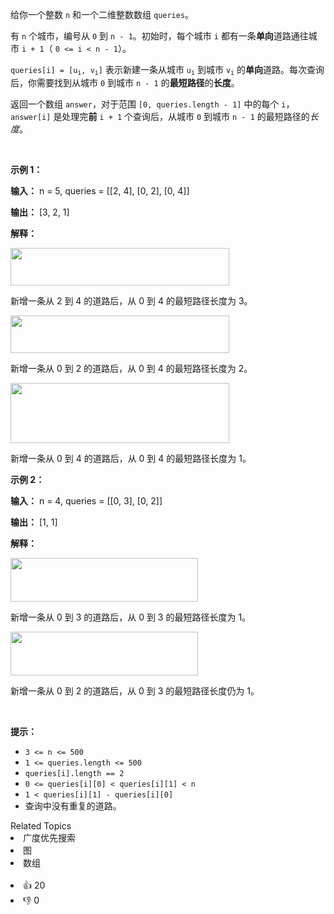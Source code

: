 <p>给你一个整数 <code>n</code> 和一个二维整数数组 <code>queries</code>。</p>

<p>有 <code>n</code> 个城市，编号从 <code>0</code> 到 <code>n - 1</code>。初始时，每个城市 <code>i</code> 都有一条<strong>单向</strong>道路通往城市 <code>i + 1</code>（ <code>0 &lt;= i &lt; n - 1</code>）。</p>

<p><code>queries[i] = [u<sub>i</sub>, v<sub>i</sub>]</code> 表示新建一条从城市 <code>u<sub>i</sub></code> 到城市 <code>v<sub>i</sub></code> 的<strong>单向</strong>道路。每次查询后，你需要找到从城市 <code>0</code> 到城市 <code>n - 1</code> 的<strong>最短路径</strong>的<strong>长度</strong>。</p>

<p>返回一个数组 <code>answer</code>，对于范围 <code>[0, queries.length - 1]</code> 中的每个 <code>i</code>，<code>answer[i]</code> 是处理完<strong>前</strong> <code>i + 1</code> 个查询后，从城市 <code>0</code> 到城市 <code>n - 1</code> 的最短路径的<em>长度</em>。</p>

<p>&nbsp;</p>

<p><strong class="example">示例 1：</strong></p>

<div class="example-block"> 
 <p><strong>输入：</strong> <span class="example-io">n = 5, queries = [[2, 4], [0, 2], [0, 4]]</span></p> 
</div>

<p><strong>输出：</strong> <span class="example-io">[3, 2, 1]</span></p>

<p><strong>解释：</strong></p>

<p><img alt="" src="https://assets.leetcode.com/uploads/2024/06/28/image8.jpg" style="width: 350px; height: 60px;" /></p>

<p>新增一条从 2 到 4 的道路后，从 0 到 4 的最短路径长度为 3。</p>

<p><img alt="" src="https://assets.leetcode.com/uploads/2024/06/28/image9.jpg" style="width: 350px; height: 60px;" /></p>

<p>新增一条从 0 到 2 的道路后，从 0 到 4 的最短路径长度为 2。</p>

<p><img alt="" src="https://assets.leetcode.com/uploads/2024/06/28/image10.jpg" style="width: 350px; height: 96px;" /></p>

<p>新增一条从 0 到 4 的道路后，从 0 到 4 的最短路径长度为 1。</p>

<p><strong class="example">示例 2：</strong></p>

<div class="example-block"> 
 <p><strong>输入：</strong> <span class="example-io">n = 4, queries = [[0, 3], [0, 2]]</span></p> 
</div>

<p><strong>输出：</strong> <span class="example-io">[1, 1]</span></p>

<p><strong>解释：</strong></p>

<p><img alt="" src="https://assets.leetcode.com/uploads/2024/06/28/image11.jpg" style="width: 300px; height: 70px;" /></p>

<p>新增一条从 0 到 3 的道路后，从 0 到 3 的最短路径长度为 1。</p>

<p><img alt="" src="https://assets.leetcode.com/uploads/2024/06/28/image12.jpg" style="width: 300px; height: 70px;" /></p>

<p>新增一条从 0 到 2 的道路后，从 0 到 3 的最短路径长度仍为 1。</p>

<p>&nbsp;</p>

<p><strong>提示：</strong></p>

<ul> 
 <li><code>3 &lt;= n &lt;= 500</code></li> 
 <li><code>1 &lt;= queries.length &lt;= 500</code></li> 
 <li><code>queries[i].length == 2</code></li> 
 <li><code>0 &lt;= queries[i][0] &lt; queries[i][1] &lt; n</code></li> 
 <li><code>1 &lt; queries[i][1] - queries[i][0]</code></li> 
 <li>查询中没有重复的道路。</li> 
</ul>

<div><div>Related Topics</div><div><li>广度优先搜索</li><li>图</li><li>数组</li></div></div><br><div><li>👍 20</li><li>👎 0</li></div>